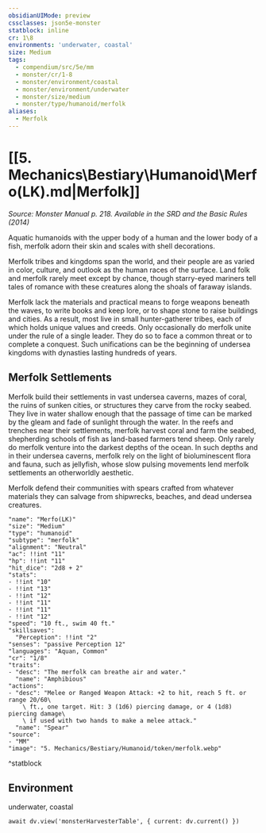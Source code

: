 ```yaml
---
obsidianUIMode: preview
cssclasses: json5e-monster
statblock: inline
cr: 1\8
environments: 'underwater, coastal'
size: Medium
tags:
  - compendium/src/5e/mm
  - monster/cr/1-8
  - monster/environment/coastal
  - monster/environment/underwater
  - monster/size/medium
  - monster/type/humanoid/merfolk
aliases:
  - Merfolk
---
```

# [[5. Mechanics\Bestiary\Humanoid\Merfo(LK).md|Merfolk]]
*Source: Monster Manual p. 218. Available in the <span title='Systems Reference Document (5.1)'>SRD</span> and the Basic Rules (2014)*

Aquatic humanoids with the upper body of a human and the lower body of a fish, merfolk adorn their skin and scales with shell decorations.

Merfolk tribes and kingdoms span the world, and their people are as varied in color, culture, and outlook as the human races of the surface. Land folk and merfolk rarely meet except by chance, though starry-eyed mariners tell tales of romance with these creatures along the shoals of faraway islands.

Merfolk lack the materials and practical means to forge weapons beneath the waves, to write books and keep lore, or to shape stone to raise buildings and cities. As a result, most live in small hunter-gatherer tribes, each of which holds unique values and creeds. Only occasionally do merfolk unite under the rule of a single leader. They do so to face a common threat or to complete a conquest. Such unifications can be the beginning of undersea kingdoms with dynasties lasting hundreds of years.

## Merfolk Settlements

Merfolk build their settlements in vast undersea caverns, mazes of coral, the ruins of sunken cities, or structures they carve from the rocky seabed. They live in water shallow enough that the passage of time can be marked by the gleam and fade of sunlight through the water. In the reefs and trenches near their settlements, merfolk harvest coral and farm the seabed, shepherding schools of fish as land-based farmers tend sheep. Only rarely do merfolk venture into the darkest depths of the ocean. In such depths and in their undersea caverns, merfolk rely on the light of bioluminescent flora and fauna, such as jellyfish, whose slow pulsing movements lend merfolk settlements an otherworldly aesthetic.

Merfolk defend their communities with spears crafted from whatever materials they can salvage from shipwrecks, beaches, and dead undersea creatures.

```statblock
"name": "Merfo(LK)"
"size": "Medium"
"type": "humanoid"
"subtype": "merfolk"
"alignment": "Neutral"
"ac": !!int "11"
"hp": !!int "11"
"hit_dice": "2d8 + 2"
"stats":
- !!int "10"
- !!int "13"
- !!int "12"
- !!int "11"
- !!int "11"
- !!int "12"
"speed": "10 ft., swim 40 ft."
"skillsaves":
  "Perception": !!int "2"
"senses": "passive Perception 12"
"languages": "Aquan, Common"
"cr": "1/8"
"traits":
- "desc": "The merfolk can breathe air and water."
  "name": "Amphibious"
"actions":
- "desc": "Melee or Ranged Weapon Attack: +2 to hit, reach 5 ft. or range 20/60\
    \ ft., one target. Hit: 3 (1d6) piercing damage, or 4 (1d8) piercing damage\
    \ if used with two hands to make a melee attack."
  "name": "Spear"
"source":
- "MM"
"image": "5. Mechanics/Bestiary/Humanoid/token/merfolk.webp"
```
^statblock

## Environment

underwater, coastal

```dataviewjs
await dv.view('monsterHarvesterTable', { current: dv.current() })
```
